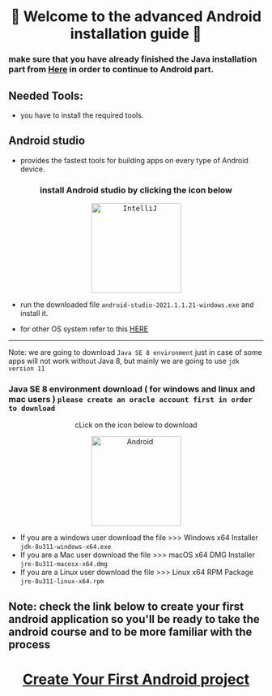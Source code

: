 
<h1 align="center">🤖 Welcome to the advanced Android installation guide 🤖</h1>

###  make sure that you have already finished the Java installation part from <a href="Java Part.md">Here</a> in order to continue to Android part.

## Needed Tools:
- you have to install the required tools.

## Android studio
- provides the fastest tools for building apps on every type of Android device.


<h3 align="center"> install Android studio by clicking the icon below </h3>

<p align="center"> <kbd><a href="https://developer.android.com/studio"> <img height="177px" width="177px" src="images/Android.png" alt="IntelliJ"></a></kbd>

- run the downloaded file `android-studio-2021.1.1.21-windows.exe` and install it.
 
- for other OS system refer to this  <a href="https://developer.android.com/studio#downloads"> HERE <a/>
  
<hr>

Note: we are going to download `Java SE 8 environment` just in case of some apps will not work without Java 8, but mainly we are going to use `jdk version 11`
### Java SE 8 environment download ( for windows and linux and mac users ) `please create an oracle account first in order to download`
  

<p align="center">cLick on the icon below to download</p>
<p align="center"> <a href="https://www.oracle.com/java/technologies/javase/javase8u211-later-archive-downloads.html"> <img height="177px" width="177px" src="https://miro.medium.com/max/400/1*55QX_6i9thPccZPblLNOIA.png" alt="Android"></a></p>

- If you are a windows user download the file >>>	Windows x64 Installer `jdk-8u311-windows-x64.exe`
- If you are a Mac user download the file >>>	macOS x64 DMG Installer `jre-8u311-macosx-x64.dmg`
- If you are a Linux user download the file >>>	Linux x64 RPM Package `jre-8u311-linux-x64.rpm`
  
 ## Note: check the link below to create your first android application so you'll be ready to take the android course and to be more familiar with the process <h1 align="center"> <a href="https://developer.android.com/training/basics/firstapp/creating-project"> Create Your First Android project</a> </h1>
